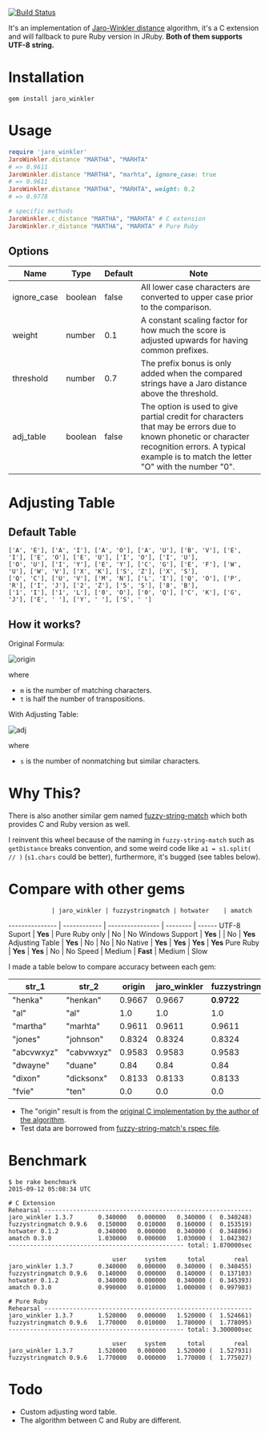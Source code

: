 [![Build Status](https://travis-ci.org/tonytonyjan/jaro_winkler.svg?branch=master)](https://travis-ci.org/tonytonyjan/jaro_winkler)

It's an implementation of [Jaro-Winkler distance](http://en.wikipedia.org/wiki/Jaro%E2%80%93Winkler_distance) algorithm, it's a C extension and will fallback to pure Ruby version in JRuby. **Both of them supports UTF-8 string.**

# Installation

```
gem install jaro_winkler
```

# Usage

```ruby
require 'jaro_winkler'
JaroWinkler.distance "MARTHA", "MARHTA"
# => 0.9611
JaroWinkler.distance "MARTHA", "marhta", ignore_case: true
# => 0.9611
JaroWinkler.distance "MARTHA", "MARHTA", weight: 0.2
# => 0.9778

# specific methods
JaroWinkler.c_distance "MARTHA", "MARHTA" # C extension
JaroWinkler.r_distance "MARTHA", "MARHTA" # Pure Ruby
```

## Options

Name        | Type    | Default | Note
----------- | ------  | ------- | ------------------------------------------------------------------------------------------------------------
ignore_case | boolean | false   | All lower case characters are converted to upper case prior to the comparison.
weight      | number  | 0.1     | A constant scaling factor for how much the score is adjusted upwards for having common prefixes.
threshold   | number  | 0.7     | The prefix bonus is only added when the compared strings have a Jaro distance above the threshold.
adj_table   | boolean | false   | The option is used to give partial credit for characters that may be errors due to known phonetic or character recognition errors. A typical example is to match the letter "O" with the number "0".

# Adjusting Table

## Default Table

```
['A', 'E'], ['A', 'I'], ['A', 'O'], ['A', 'U'], ['B', 'V'], ['E', 'I'], ['E', 'O'], ['E', 'U'], ['I', 'O'], ['I', 'U'],
['O', 'U'], ['I', 'Y'], ['E', 'Y'], ['C', 'G'], ['E', 'F'], ['W', 'U'], ['W', 'V'], ['X', 'K'], ['S', 'Z'], ['X', 'S'],
['Q', 'C'], ['U', 'V'], ['M', 'N'], ['L', 'I'], ['Q', 'O'], ['P', 'R'], ['I', 'J'], ['2', 'Z'], ['5', 'S'], ['8', 'B'],
['1', 'I'], ['1', 'L'], ['0', 'O'], ['0', 'Q'], ['C', 'K'], ['G', 'J'], ['E', ' '], ['Y', ' '], ['S', ' ']
```

## How it works?

Original Formula:

![origin](https://chart.googleapis.com/chart?cht=tx&chs&chl=%5Cbegin%7Bcases%7D0%26%7B%5Ctext%7Bif%20%7Dm%3D0%7D%5C%5C%5Cfrac%7B1%7D%7B3%7D(%5Cfrac%7Bm%7D%7B%5Cleft%7Cs1%5Cright%7C%7D%2B%5Cfrac%7Bm%7D%7B%5Cleft%7Cs2%5Cright%7C%7D%2B%5Cfrac%7Bm-t%7D%7Bm%7D)%26%5Ctext%7Bothers%7D%5Cend%7Bcases%7D)

where

- `m` is the number of matching characters.
- `t` is half the number of transpositions.

With Adjusting Table:

![adj](https://chart.googleapis.com/chart?cht=tx&chs&chl=%5Cbegin%7Bcases%7D0%26%5Ctext%7Bif%20%7Dm%3D0%5C%5C%5Cfrac%7B1%7D%7B3%7D(%5Cfrac%7B%5Cfrac%7Bs%7D%7B10%7D%2Bm%7D%7B%5Cleft%7Cs1%5Cright%7C%7D%2B%5Cfrac%7B%5Cfrac%7Bs%7D%7B10%7D%2Bm%7D%7B%5Cleft%7Cs2%5Cright%7C%7D%2B%5Cfrac%7Bm-t%7D%7Bm%7D)%26%5Ctext%7Bothers%7D%5Cend%7Bcases%7D)

where

- `s` is the number of nonmatching but similar characters.

# Why This?

There is also another similar gem named [fuzzy-string-match](https://github.com/kiyoka/fuzzy-string-match) which both provides C and Ruby version as well.

I reinvent this wheel because of the naming in `fuzzy-string-match` such as `getDistance` breaks convention, and some weird code like `a1 = s1.split( // )` (`s1.chars` could be better), furthermore, it's bugged (see tables below).

# Compare with other gems

                | jaro_winkler | fuzzystringmatch | hotwater    | amatch
--------------- | ------------ | ---------------- | --------    | ------
UTF-8 Suport    | **Yes**      | Pure Ruby only   | No          | No
Windows Support | **Yes**      |                  | No          | **Yes**
Adjusting Table | **Yes**      | No               | No          | No
Native          | **Yes**      | **Yes**          | **Yes**     | **Yes**
Pure Ruby       | **Yes**      | **Yes**          | No          | No
Speed           | Medium       | **Fast**         | Medium      | Slow

I made a table below to compare accuracy between each gem:

str_1      | str_2      | origin | jaro_winkler | fuzzystringmatch | hotwater | amatch
---        | ---        | ---    | ---          | ---              | ---      | ---
"henka"    | "henkan"   | 0.9667 | 0.9667       | **0.9722**       | 0.9667   | **0.9444**
"al"       | "al"       | 1.0    | 1.0          | 1.0              | 1.0      | 1.0
"martha"   | "marhta"   | 0.9611 | 0.9611       | 0.9611           | 0.9611   | **0.9444**
"jones"    | "johnson"  | 0.8324 | 0.8324       | 0.8324           | 0.8324   | **0.7905**
"abcvwxyz" | "cabvwxyz" | 0.9583 | 0.9583       | 0.9583           | 0.9583   | 0.9583
"dwayne"   | "duane"    | 0.84   | 0.84         | 0.84             | 0.84     | **0.8222**
"dixon"    | "dicksonx" | 0.8133 | 0.8133       | 0.8133           | 0.8133   | **0.7667**
"fvie"     | "ten"      | 0.0    | 0.0          | 0.0              | 0.0      | 0.0

- The "origin" result is from the [original C implementation by the author of the algorithm](http://web.archive.org/web/20100227020019/http://www.census.gov/geo/msb/stand/strcmp.c).
- Test data are borrowed from [fuzzy-string-match's rspec file](https://github.com/kiyoka/fuzzy-string-match/blob/master/test/basic_pure_spec.rb).

# Benchmark

```
$ be rake benchmark
2015-09-12 05:08:34 UTC

# C Extension
Rehearsal ----------------------------------------------------------
jaro_winkler 1.3.7       0.340000   0.000000   0.340000 (  0.340248)
fuzzystringmatch 0.9.6   0.150000   0.010000   0.160000 (  0.153519)
hotwater 0.1.2           0.340000   0.000000   0.340000 (  0.348896)
amatch 0.3.0             1.030000   0.000000   1.030000 (  1.042302)
------------------------------------------------- total: 1.870000sec

                             user     system      total        real
jaro_winkler 1.3.7       0.340000   0.000000   0.340000 (  0.340455)
fuzzystringmatch 0.9.6   0.140000   0.000000   0.140000 (  0.137103)
hotwater 0.1.2           0.340000   0.000000   0.340000 (  0.345393)
amatch 0.3.0             0.990000   0.010000   1.000000 (  0.997903)

# Pure Ruby
Rehearsal ----------------------------------------------------------
jaro_winkler 1.3.7       1.520000   0.000000   1.520000 (  1.524661)
fuzzystringmatch 0.9.6   1.770000   0.010000   1.780000 (  1.778095)
------------------------------------------------- total: 3.300000sec

                             user     system      total        real
jaro_winkler 1.3.7       1.520000   0.000000   1.520000 (  1.527931)
fuzzystringmatch 0.9.6   1.770000   0.000000   1.770000 (  1.775027)
```

# Todo

- Custom adjusting word table.
- The algorithm between C and Ruby are different.